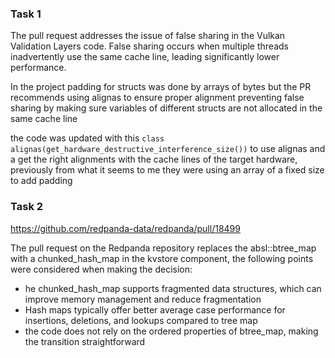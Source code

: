 ### Task 1

The pull request addresses the issue of false sharing in the Vulkan Validation Layers code. False sharing occurs when multiple threads inadvertently use the same cache line, leading significantly lower performance. 

In the project padding for structs was done by arrays of bytes but the PR recommends using alignas to ensure proper alignment preventing false sharing by making sure variables of different structs are not allocated in the same cache line

the code was updated with this ````class alignas(get_hardware_destructive_interference_size())```` to use alignas and a get the right alignments with the cache lines of the target hardware, previously from what it seems to me they were using an array of a fixed size to add padding


### Task 2

https://github.com/redpanda-data/redpanda/pull/18499

The pull request on the Redpanda repository replaces the absl::btree_map with a chunked_hash_map in the kvstore component, the following points were considered when making the decision:

- he chunked_hash_map supports fragmented data structures, which can improve memory management and reduce fragmentation
- Hash maps typically offer better average case performance for insertions, deletions, and lookups compared to tree map
- the code does not rely on the ordered properties of btree_map, making the transition straightforward
